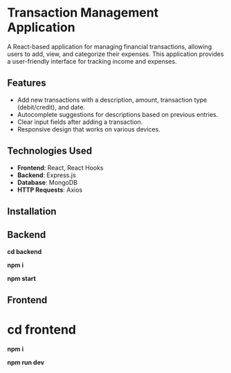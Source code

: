 # Transaction Management Application

A React-based application for managing financial transactions, allowing users to add, view, and categorize their expenses. This application provides a user-friendly interface for tracking income and expenses.

## Features

- Add new transactions with a description, amount, transaction type (debit/credit), and date.
- Autocomplete suggestions for descriptions based on previous entries.
- Clear input fields after adding a transaction.
- Responsive design that works on various devices.

## Technologies Used

- **Frontend**: React, React Hooks
- **Backend**: Express.js 
- **Database**: MongoDB
- **HTTP Requests**: Axios

## Installation

## Backend

**cd backend**

**npm i**

**npm start**

## Frontend

**cd frontend**
=
**npm i**

**npm run dev**
